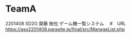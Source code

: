 # TeamA
2201408 
SD2G 
齋藤 樹也 
ゲーム機一覧システム　
#　URL　
https://aso2201408.parasite.jp/final/src/ManageList.php
